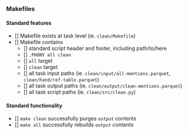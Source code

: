 ### Makefiles

#### Standard features
- [] Makefile exists at task level (ie. `clean/Makefile`)
- [] Makefile contains
    - [] standard script header and footer, including path/to/here
    - [] `.PHONY all clean`
    - [] `all` target
    - [] `clean` target
    - [] all task input paths (ie. `clean/input/all-mentions.parquet`, `clean/hand/ref-table.parquet`)
    - [] all task output paths (ie. `clean/output/clean-mentions.parquet`)
    - [] all task script paths (ie. `clean/src/clean.py`)

#### Standard functionality
- [] `make clean` successfully purges `output` contents
- [] `make all` successfully rebuilds `output` contents
